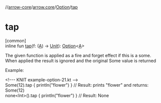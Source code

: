 //[arrow-core](../../../index.md)/[arrow.core](../index.md)/[Option](index.md)/[tap](tap.md)

# tap

[common]\
inline fun [tap](tap.md)(f: ([A](index.md)) -&gt; [Unit](https://kotlinlang.org/api/latest/jvm/stdlib/kotlin/-unit/index.html)): [Option](index.md)&lt;[A](index.md)&gt;

The given function is applied as a fire and forget effect if this is a some. When applied the result is ignored and the original Some value is returned

Example:

&lt;!--- KNIT example-option-21.kt --&gt;\
Some(12).tap { println("flower") } // Result: prints "flower" and returns: Some(12)\
none&lt;Int&gt;().tap { println("flower") }  // Result: None<!--- KNIT example-option-22.kt -->
